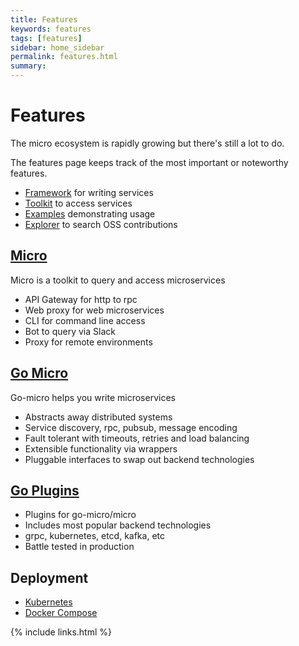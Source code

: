 ```yaml
---
title: Features
keywords: features
tags: [features]
sidebar: home_sidebar
permalink: features.html
summary: 
---
```


# Features

The micro ecosystem is rapidly growing but there's still a lot to do.

The features page keeps track of the most important or noteworthy features.

- [Framework](https://github.com/micro/go-micro) for writing services
- [Toolkit](https://github.com/micro/micro) to access services
- [Examples](https://github.com/micro/examples) demonstrating usage
- [Explorer](https://micro.mu/explore/) to search OSS contributions

## [Micro](https://github.com/micro/micro)

Micro is a toolkit to query and access microservices

* API Gateway for http to rpc
* Web proxy for web microservices
* CLI for command line access
* Bot to query via Slack
* Proxy for remote environments

## [Go Micro](https://github.com/micro/go-micro)

Go-micro helps you write microservices

* Abstracts away distributed systems
* Service discovery, rpc, pubsub, message encoding
* Fault tolerant with timeouts, retries and load balancing
* Extensible functionality via wrappers
* Pluggable interfaces to swap out backend technologies

## [Go Plugins](https://github.com/micro/go-plugins)

* Plugins for go-micro/micro
* Includes most popular backend technologies
* grpc, kubernetes, etcd, kafka, etc
* Battle tested in production

## Deployment

* [Kubernetes](https://github.com/micro/kubernetes)
* [Docker Compose](https://github.com/micro/micro/blob/master/.compose.yml)


{% include links.html %}
